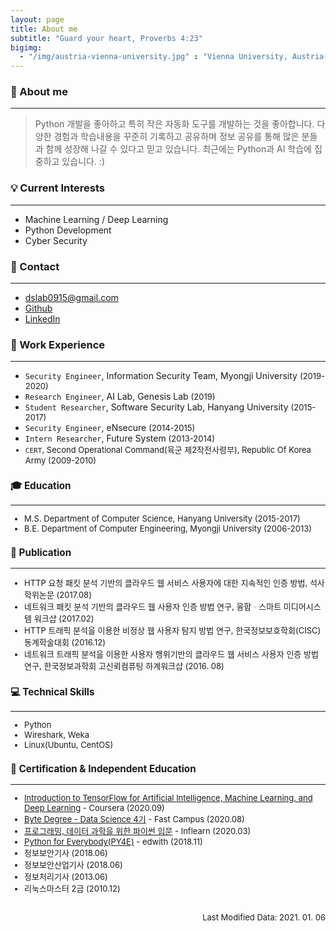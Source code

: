 ```yaml
---
layout: page
title: About me
subtitle: "Guard your heart, Proverbs 4:23"
bigimg:
  - "/img/austria-vienna-university.jpg" : "Vienna University, Austria(2017)"
---
```


### :eyes: About me 
---
> Python 개발을 좋아하고 특히 작은 자동화 도구를 개발하는 것을 좋아합니다. 다양한 경험과 학습내용을 꾸준히 기록하고 공유하며 정보 공유를 통해 많은 분들과 함께 성장해 나갈 수 있다고 믿고 있습니다. 최근에는 Python과 AI 학습에 집중하고 있습니다. :)



### :bulb: Current Interests
---
  - Machine Learning / Deep Learning
  - Python Development
  - Cyber Security


### :email: Contact
---
  - dslab0915@gmail.com
  - [Github](https://github.com/choidslab)
  - [LinkedIn](https://www.linkedin.com/in/dooseop-choi-23206871/)

### :office: Work Experience
---
  - `Security Engineer`, Information Security Team, Myongji University <font size="2px">(2019-2020)</font>
  - `Research Engineer`, AI Lab, Genesis Lab <font size="2px">(2019)</font>
  - `Student Researcher`, Software Security Lab, Hanyang University <font size="2px">(2015-2017)</font>
  - `Security Engineer`, eNsecure <font size="2px">(2014-2015)</font>
  - `Intern Researcher`, Future System <font size="2px">(2013-2014)<font>
  - `CERT`, Second Operational Command(육군 제2작전사령부), Republic Of Korea Army <font size="2px">(2009-2010)</font>

### :mortar_board: Education
---
  - M.S. Department of Computer Science, Hanyang University <font size="2px">(2015-2017)</font>
  - B.E. Department of Computer Engineering, Myongji University <font size="2px">(2006-2013)</font>

### :pencil: Publication
---
  - HTTP 요청 패킷 분석 기반의 클라우드 웹 서비스 사용자에 대한 지속적인 인증 방법, 석사 학위논문 <font size="2px">(2017.08)</font><br>
  - 네트워크 패킷 분석 기반의 클라우드 웹 사용자 인증 방법 연구, 융합ᆞ스마트 미디어시스템 워크샵 <font size="2px">(2017.02)</font><br>
  - HTTP 트래픽 분석을 이용한 비정상 웹 사용자 탐지 방법 연구, 한국정보보호학회(CISC) 동계학술대회 <font size="2px">(2016.12)</font><br>
  - 네트워크 트래픽 분석을 이용한 사용자 행위기반의 클라우드 웹 서비스 사용자 인증 방법 연구,  한국정보과학회 고신뢰컴퓨팅 하계워크샵 <font size="2px">(2016. 08)</font><br>

### :computer: Technical Skills
---
  - Python
  - Wireshark, Weka
  - Linux(Ubuntu, CentOS)

### <i class="fas fa-id-badge"></i> :scroll: Certification & Independent Education
---
  - [Introduction to TensorFlow for Artificial Intelligence, Machine Learning, and Deep Learning](https://coursera.org/share/e79ff2f8454e92de13cca35641158bcd) - Coursera <font size="2px">(2020.09)</font>
  - [Byte Degree - Data Science 4기](https://www.broof.io/search/7f221d8f) - Fast Campus <font size="2px">(2020.08)</font>
  - [프로그래밍, 데이터 과학을 위한 파이썬 입문](https://drive.google.com/open?id=1nR7_vnOlPybom__wC3RLqdbXUrmSSVgw) - Inflearn <font size="2px">(2020.03)</font>
  - [Python for Everybody(PY4E)](http://www.edwith.org/certificate/A20181126-360949?langCode=ko) - edwith <font size="2px">(2018.11)</font>
  - 정보보안기사 <font size="2px">(2018.06)</font>
  - 정보보안산업기사 <font size="2px">(2018.06)</font>
  - 정보처리기사 <font size="2px">(2013.06)</font>
  - 리눅스마스터 2급 <font size="2px">(2010.12)</font>

<br>
<div style="text-align: right">Last Modified Data: 2021. 01. 06</div>

